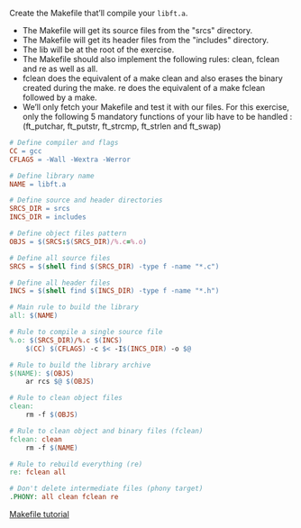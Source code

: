 Create the Makefile that’ll compile your `libft.a`.
- The Makefile will get its source files from the "srcs" directory.
- The Makefile will get its header files from the "includes" directory.
- The lib will be at the root of the exercise.
- The Makefile should also implement the following rules: clean, fclean and re as well as all.
- fclean does the equivalent of a make clean and also erases the binary created during the make. re does the equivalent of a make fclean followed by a make.
- We’ll only fetch your Makefile and test it with our files. For this exercise, only the following 5 mandatory functions of your lib have to be handled : (ft_putchar, ft_putstr, ft_strcmp, ft_strlen and ft_swap)

```Makefile
# Define compiler and flags
CC = gcc
CFLAGS = -Wall -Wextra -Werror

# Define library name
NAME = libft.a

# Define source and header directories
SRCS_DIR = srcs
INCS_DIR = includes

# Define object files pattern
OBJS = $(SRCS:$(SRCS_DIR)/%.c=%.o)

# Define all source files
SRCS = $(shell find $(SRCS_DIR) -type f -name "*.c")

# Define all header files
INCS = $(shell find $(INCS_DIR) -type f -name "*.h")

# Main rule to build the library
all: $(NAME)

# Rule to compile a single source file
%.o: $(SRCS_DIR)/%.c $(INCS)
    $(CC) $(CFLAGS) -c $< -I$(INCS_DIR) -o $@

# Rule to build the library archive
$(NAME): $(OBJS)
    ar rcs $@ $(OBJS)

# Rule to clean object files
clean:
    rm -f $(OBJS)

# Rule to clean object and binary files (fclean)
fclean: clean
    rm -f $(NAME)

# Rule to rebuild everything (re)
re: fclean all

# Don't delete intermediate files (phony target)
.PHONY: all clean fclean re
```
[Makefile tutorial](http://makefiletutorial.com/#getting-started)

